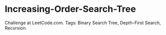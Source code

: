 # Increasing-Order-Search-Tree
Challenge at LeetCode.com. Tags: Binary Search Tree, Depth-First Search, Recursion.
